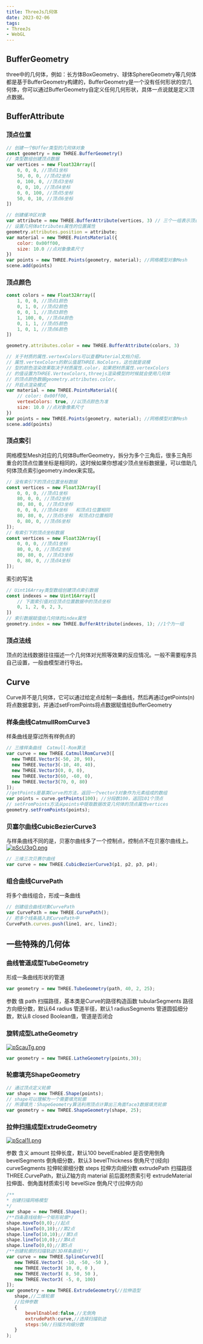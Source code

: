 ```yaml
---
title: ThreeJs几何体
date: 2023-02-06
tags:
- ThreeJs
- WebGL
---
```


## BufferGeometry
three中的几何体，例如：长方体BoxGeometry、球体SphereGeometry等几何体都是基于BufferGeometry构建的，BufferGeometry是一个没有任何形状的空几何体，你可以通过BufferGeometry自定义任何几何形状，具体一点说就是定义顶点数据。

## BufferAttribute

### 顶点位置
```js
// 创建一个BUffer类型的几何体对象
const geometry = new THREE.BufferGeometry()
// 类型数组创建顶点数据
var vertices = new Float32Array([
    0, 0, 0, //顶点1坐标
    50, 0, 0, //顶点2坐标
    0, 100, 0, //顶点3坐标
    0, 0, 10, //顶点4坐标
    0, 0, 100, //顶点5坐标
    50, 0, 10, //顶点6坐标
])

// 创建缓冲区对象
var attribute = new THREE.BufferAttribute(vertices, 3) // 三个一组表示顶点的xyz坐标
// 设置几何体attributes属性的位置属性
geometry.attributes.position = attribute;
var material = new THREE.PointsMaterial({
    color: 0x00ff00,
    size: 10.0 //点对象像素尺寸
})
var points = new THREE.Points(geometry, material); //网格模型对象Mesh
scene.add(points)
```
### 顶点颜色
```js
const colors = new Float32Array([
    1, 0, 0, //顶点1颜色
    0, 1, 0, //顶点2颜色
    0, 0, 1, //顶点3颜色
    1, 100, 0, //顶点4颜色
    0, 1, 1, //顶点5颜色
    1, 0, 1, //顶点6颜色
])

geometry.attributes.color = new THREE.BufferAttribute(colors, 3)

// 关于材质的属性.vertexColors可以查看Material文档介绍，
// 属性.vertexColors的默认值是THREE.NoColors，这也就是说模
// 型的颜色渲染效果取决于材质属性.color，如果把材质属性.vertexColors
// 的值设置为THREE.VertexColors,threejs渲染模型的时候就会使用几何体
// 的顶点颜色数据geometry.attributes.color。
// 开启点渲染模式
var material = new THREE.PointsMaterial({
    // color: 0x00ff00,
    vertexColors: true, //以顶点颜色为准
    size: 10.0 //点对象像素尺寸
})
var points = new THREE.Points(geometry, material); //网格模型对象Mesh
scene.add(points)
```
### 顶点索引
网格模型Mesh对应的几何体BufferGeometry，拆分为多个三角后，很多三角形重合的顶点位置坐标是相同的，这时候如果你想减少顶点坐标数据量，可以借助几何体顶点索引geometry.index来实现。
```js
// 没有索引下的顶点位置坐标数据
const vertices = new Float32Array([
    0, 0, 0, //顶点1坐标
    80, 0, 0, //顶点2坐标
    80, 80, 0, //顶点3坐标
    0, 0, 0, //顶点4坐标   和顶点1位置相同
    80, 80, 0, //顶点5坐标  和顶点3位置相同
    0, 80, 0, //顶点6坐标
]);
// 有索引下的顶点坐标数据
const vertices = new Float32Array([
    0, 0, 0, //顶点1坐标
    80, 0, 0, //顶点2坐标
    80, 80, 0, //顶点3坐标
    0, 80, 0, //顶点4坐标
]);
```
索引的写法
```js
// Uint16Array类型数组创建顶点索引数据
const indexes = new Uint16Array([
    // 下面索引值对应顶点位置数据中的顶点坐标
    0, 1, 2, 0, 2, 3,
])
// 索引数据赋值给几何体的index属性
geometry.index = new THREE.BufferAttribute(indexes, 1); //1个为一组
```
### 顶点法线
顶点的法线数据往往描述一个几何体对光照等效果的反应情况。一般不需要程序员自己设置，一般由模型进行导出。

## Curve
Curve并不是几何体，它可以通过给定点绘制一条曲线，然后再通过getPoints(n)将点数据拿到，并通过setFromPoints将点数据赋值给BufferGeometry
### 样条曲线CatmullRomCurve3
样条曲线是穿过所有样例点的
```js
// 三维样条曲线  Catmull-Rom算法
var curve = new THREE.CatmullRomCurve3([
  new THREE.Vector3(-50, 20, 90),
  new THREE.Vector3(-10, 40, 40),
  new THREE.Vector3(0, 0, 0),
  new THREE.Vector3(60, -60, 0),
  new THREE.Vector3(70, 0, 80)
]);
//getPoints是基类Curve的方法，返回一个vector3对象作为元素组成的数组
var points = curve.getPoints(100); //分段数100，返回101个顶点
// setFromPoints方法从points中提取数据改变几何体的顶点属性vertices
geometry.setFromPoints(points);
```
### 贝塞尔曲线CubicBezierCurve3
与样条曲线不同的是，贝塞尔曲线多了一个控制点，控制点不在贝塞尔曲线上。
[![pScU3qO.png](https://s1.ax1x.com/2023/02/06/pScU3qO.png)](https://imgse.com/i/pScU3qO)
```js
// 三维三次贝赛尔曲线
var curve = new THREE.CubicBezierCurve3(p1, p2, p3, p4);
```
### 组合曲线CurvePath
将多个曲线组合，形成一条曲线
```js
// 创建组合曲线对象CurvePath
var CurvePath = new THREE.CurvePath();
// 把多个线条插入到CurvePath中
CurvePath.curves.push(line1, arc, line2);
```

## 一些特殊的几何体
### 曲线管道成型TubeGeometry
形成一条曲线形状的管道
```js
var geometry = new THREE.TubeGeometry(path, 40, 2, 25);
```
参数	值
path	扫描路径，基本类是Curve的路径构造函数
tubularSegments	路径方向细分数，默认64
radius	管道半径，默认1
radiusSegments	管道圆弧细分数，默认8
closed	Boolean值，管道是否闭合

### 旋转成型LatheGeometry
[![pScauTg.png](https://s1.ax1x.com/2023/02/06/pScauTg.png)](https://imgse.com/i/pScauTg)
```js
var geometry = new THREE.LatheGeometry(points,30);
```

### 轮廓填充ShapeGeometry
```js
// 通过顶点定义轮廓
var shape = new THREE.Shape(points);
// shape可以理解为一个需要填充轮廓
// 所谓填充：ShapeGeometry算法利用顶点计算出三角面face3数据填充轮廓
var geometry = new THREE.ShapeGeometry(shape, 25);
```

### 拉伸扫描成型ExtrudeGeometry
[![pScaI1I.png](https://s1.ax1x.com/2023/02/06/pScaI1I.png)](https://imgse.com/i/pScaI1I)

参数	含义
amount	拉伸长度，默认100
bevelEnabled	是否使用倒角	
bevelSegments	倒角细分数，默认3
bevelThickness	倒角尺寸(经向)
curveSegments	拉伸轮廓细分数
steps	拉伸方向细分数
extrudePath	扫描路径THREE.CurvePath，默认Z轴方向
material	前后面材质索引号
extrudeMaterial	拉伸面、倒角面材质索引号
bevelSize	倒角尺寸(拉伸方向)
```js
/**
* 创建扫描网格模型
*/
var shape = new THREE.Shape();
/**四条直线绘制一个矩形轮廓*/
shape.moveTo(0,0);//起点
shape.lineTo(0,10);//第2点
shape.lineTo(10,10);//第3点
shape.lineTo(10,0);//第4点
shape.lineTo(0,0);//第5点
/**创建轮廓的扫描轨迹(3D样条曲线)*/
var curve = new THREE.SplineCurve3([
   new THREE.Vector3( -10, -50, -50 ),
   new THREE.Vector3( 10, 0, 0 ),
   new THREE.Vector3( 8, 50, 50 ),
   new THREE.Vector3( -5, 0, 100)
]);
var geometry = new THREE.ExtrudeGeometry(//拉伸造型
   shape,//二维轮廓
   //拉伸参数
   {
       bevelEnabled:false,//无倒角
       extrudePath:curve,//选择扫描轨迹
       steps:50//扫描方向细分数
   }
);
```